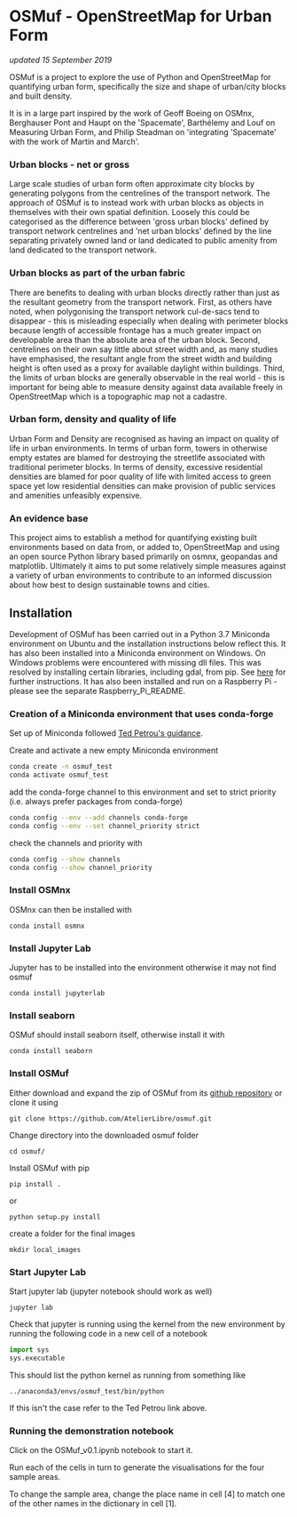 # OSMuf - OpenStreetMap for Urban Form

*updated 15 September 2019*

OSMuf is a project to explore the use of Python and OpenStreetMap for quantifying urban form, specifically the size and shape of urban/city blocks and built density.

It is in a large part inspired by the work of Geoff Boeing on OSMnx, Berghauser Pont and Haupt on the 'Spacemate', Barthélemy and Louf on Measuring Urban Form, and Philip Steadman on 'integrating 'Spacemate' with the work of Martin and March'.

### Urban blocks - net or gross

Large scale studies of urban form often approximate city blocks by generating polygons from the centrelines of the transport network. The approach of OSMuf is to instead work with urban blocks as objects in themselves with their own spatial definition. Loosely this could be categorised as the difference between 'gross urban blocks' defined by transport network centrelines and 'net urban blocks' defined by the line separating privately owned land or land dedicated to public amenity from land dedicated to the transport network.

### Urban blocks as part of the urban fabric

There are benefits to dealing with urban blocks directly rather than just as the resultant geometry from the transport network. First, as others have noted, when polygonising the transport network cul-de-sacs tend to disappear - this is misleading especially when dealing with perimeter blocks because length of accessible frontage has a much greater impact on developable area than the absolute area of the urban block. Second, centrelines on their own say little about street width and, as many studies have emphasised, the resultant angle from the street width and building height is often used as a proxy for available daylight within buildings. Third, the limits of urban blocks are generally observable in the real world - this is important for being able to measure density against data available freely in OpenStreetMap which is a topographic map not a cadastre.

### Urban form, density and quality of life

Urban Form and Density are recognised as having an impact on quality of life in urban environments. In terms of urban form, towers in otherwise empty estates are blamed for destroying the streetlife associated with traditional perimeter blocks. In terms of density, excessive residential densities are blamed for poor quality of life with limited access to green space yet low residential densities can make provision of public services and amenities unfeasibly expensive.

### An evidence base

This project aims to establish a method for quantifying existing built environments based on data from, or added to, OpenStreetMap and using an open source Python library based primarily on osmnx, geopandas and matplotlib. Ultimately it aims to put some relatively simple measures against a variety of urban environments to contribute to an informed discussion about how best to design sustainable towns and cities.

## Installation

Development of OSMuf has been carried out in a Python 3.7 Miniconda environment on Ubuntu and the installation instructions below reflect this.
It has also been installed into a Miniconda environment on Windows. On Windows problems were encountered with missing dll files. This was resolved by installing certain libraries, including gdal, from pip. See [here](https://geoffboeing.com/2014/09/using-geopandas-windows/) for further instructions. It has also been installed and run on a Raspberry Pi - please see the separate Raspberry_Pi_README.

### Creation of a Miniconda environment that uses conda-forge

Set up of Miniconda followed [Ted Petrou's guidance](https://medium.com/dunder-data/anaconda-is-bloated-set-up-a-lean-robust-data-science-environment-with-miniconda-and-conda-forge-b48e1ac11646).

Create and activate a new empty Miniconda environment

```bash
conda create -n osmuf_test
conda activate osmuf_test
```

add the conda-forge channel to this environment and set to strict priority (i.e. always prefer packages from conda-forge)

```bash
conda config --env --add channels conda-forge
conda config --env --set channel_priority strict
```

check the channels and priority with

```bash
conda config --show channels
conda config --show channel_priority
```

### Install OSMnx

OSMnx can then be installed with

`conda install osmnx`

### Install Jupyter Lab

Jupyter has to be installed into the environment otherwise it may not find osmuf

`conda install jupyterlab`

### Install seaborn

OSMuf should install seaborn itself, otherwise install it with

`conda install seaborn`

### Install OSMuf

Either download and expand the zip of OSMuf from its [github repository](https://github.com/AtelierLibre/osmuf) or clone it using

`git clone https://github.com/AtelierLibre/osmuf.git`

Change directory into the downloaded osmuf folder

`cd osmuf/`

Install OSMuf with pip

`pip install .`

or

`python setup.py install`

create a folder for the final images

`mkdir local_images`

### Start Jupyter Lab

Start jupyter lab (jupyter notebook should work as well)

`jupyter lab`

Check that jupyter is running using the kernel from the new environment by running the following code in a new cell of a notebook

```python
import sys
sys.executable
```

This should list the python kernel as running from something like

`../anaconda3/envs/osmuf_test/bin/python`

If this isn't the case refer to the Ted Petrou link above.

### Running the demonstration notebook

Click on the OSMuf_v0.1.ipynb notebook to start it.

Run each of the cells in turn to generate the visualisations for the four sample areas.

To change the sample area, change the place name in cell [4] to match one of the other names in the dictionary in cell [1].

